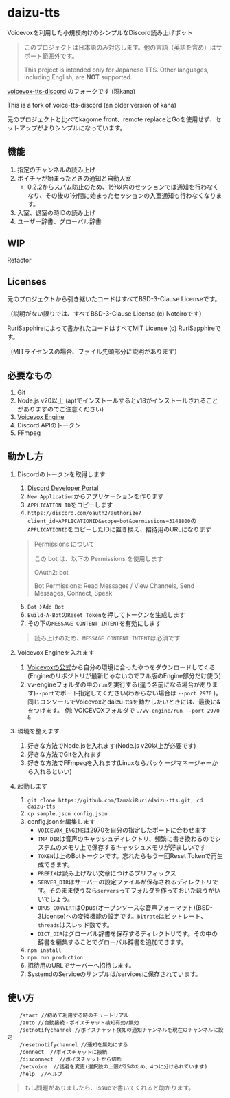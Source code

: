 # daizu-tts

Voicevoxを利用した小規模向けのシンプルなDiscord読み上げボット

> このプロジェクトは日本語のみ対応します。他の言語（英語を含め）はサポート範囲外です。
>
> This project is intended only for Japanese TTS. Other languages, including English, are **NOT** supported.

[voicevox-tts-discord](https://github.com/notoiro/voicevox-tts-discord) のフォークです (現kana)

This is a fork of voice-tts-discord (an older version of kana)

元のプロジェクトと比べてkagome front、remote replaceとGoを使用せず、セットアップがよりシンプルになっています。

## 機能

1. 指定のチャンネルの読み上げ
2. ボイチャが始まったときの通知と自動入室
    - 0.2.2からスパム防止のため、1分以内のセッションでは通知を行わなくなり、その後の1分間に始まったセッションの入室通知も行わなくなります。
3. 入室、退室の時IDの読み上げ
4. ユーザー辞書、グローバル辞書

## WIP

Refactor

## Licenses

元のプロジェクトから引き継いたコードはすべてBSD-3-Clause Licenseです。

（説明がない限りでは、すべてBSD-3-Clause License (c) Notoiroです）

RuriSapphireによって書かれたコードはすべてMIT License (c) RuriSapphireです。

（MITライセンスの場合、ファイル先頭部分に説明があります）

## 必要なもの

1. Git
2. Node.js  v20以上 (aptでインストールするとv18がインストールされることがありますのでご注意ください)
3. [Voicevox Engine](https://github.com/VOICEVOX/voicevox_engine/)
4. Discord APIのトークン
5. FFmpeg

<!--

1. メモリ上に乗ったキャッシュ用ディレクトリがあると良い
    - Linuxなら/tmpで良い気がする

-->

## 動かし方

1. Discordのトークンを取得します
    1. [Discord Developer Portal](https://discord.com/developers/applications )
    2. `New Application`からアプリケーションを作ります
    3. `APPLICATION ID`をコピーします
    4. `https://discord.com/oauth2/authorize?client_id=APPLICATIONID&scope=bot&permissions=3148800`の`APPLICATIONID`をコピーしたIDに置き換え、招待用のURLになります

    > Permissions について
    >
    > この bot は、以下の Permissions を使用します
    >
    > OAuth2: bot
    >
    > Bot Permissions: Read Messages / View Channels, Send Messages, Connect, Speak

    5. `Bot`→`Add Bot`
    6. `Build-A-Bot`の`Reset Token`を押してトークンを生成します
    7. その下の`MESSAGE CONTENT INTENT`を有効にします
    > 読み上げのため、`MESSAGE CONTENT INTENT`は必須です
2. Voicevox Engineを入れます
    1. [Voicevoxの公式](https://voicevox.hiroshiba.jp/ )から自分の環境に合ったやつをダウンロードしてくる(Engineのリポジトリが最新じゃないのでフル版のEngine部分だけ使う)
    2. vv-engineフォルダの中の`run`を実行する(違う名前になる場合があります)`--port`でポート指定してください(わからない場合は `--port 2970` )。同じコンソールでVoicevoxとdaizu-ttsを動かしたいときには、最後に&をつけます。
    例: VOICEVOXフォルダで `./vv-engine/run --port 2970 &`
3. 環境を整えます
    1. 好きな方法でNode.jsを入れます(Node.js v20以上が必要です) 
    2. 好きな方法でGitを入れます
    3. 好きな方法でFFmpegを入れます(Linuxならパッケージマネージャーから入れるといい)
4. 起動します
    1. `git clone https://github.com/TamakiRuri/daizu-tts.git; cd daizu-tts`
    2. `cp sample.json config.json`
    3. config.jsonを編集します
        - `VOICEVOX_ENGINE`は2970を自分の指定したポートに合わせます
        - `TMP_DIR`は音声のキャッシュディレクトリ、頻繁に書き換わるのでシステムのメモリ上で保存するキャッシュメモリが好ましいです
        - `TOKEN`は上のBotトークンです。忘れたらもう一回Reset Tokenで再生成できます。
        - `PREFIX`は読み上げない文章につけるプリフィックス
        - `SERVER_DIR`はサーバーの設定ファイルが保存されるディレクトリです。そのまま使うなら`servers`ってフォルダを作っておいたほうがいいでしょう。
        - `OPUS_CONVERT`はOpus(オープンソースな音声フォーマット)(BSD-3License)への変換機能の設定です。`bitrate`はビットレート、`threads`はスレッド数です。
        - `DICT_DIR`はグローバル辞書を保存するディレクトリです。その中の辞書を編集することでグローバル辞書を追加できます。
    4. `npm install`
    5. `npm run production`
    6. 招待用のURLでサーバーへ招待します。
    7. SystemdのServiceのサンプルは/servicesに保存されています。

## 使い方

```
    /start //初めて利用する時のチュートリアル
    /auto //自動接続・ボイスチャット検知有効/無効
    /setnotifychannel //ボイスチャット検知の通知チャンネルを現在のチャンネルに設定
    /resetnotifychannel //通知を無効にする
    /connect  //ボイスチャットに接続
    /disconnect  //ボイスチャットから切断
    /setvoice  //話者を変更(選択肢の上限が25のため、4つに分けられています)
    /help  //ヘルプ

```

> もし問題がありましたら、issueで書いてくれると助かります。
